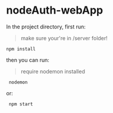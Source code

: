 # nodeAuth-webApp



In the project directory, first run:
>make sure your're in /server folder!

```
npm install
```


 then you can run:
 > require nodemon installed
```
 nodemon
```



 or:
```
 npm start
```
